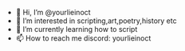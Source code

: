 - 👋 Hi, I’m @yourlieinoct
- 👀 I’m interested in scripting,art,poetry,history etc
- 🌱 I’m currently learning how to script
- 📫 How to reach me discord: yourlieinoct
  

<!---
yourlieinoct/yourlieinoct is a ✨ special ✨ repository because its `README.md` (this file) appears on your GitHub profile.
You can click the Preview link to take a look at your changes.
--->
